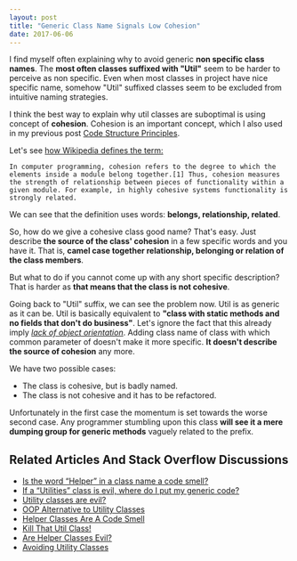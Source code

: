 ```yaml
---
layout: post
title: "Generic Class Name Signals Low Cohesion"
date: 2017-06-06
---
```


I find myself often explaining why to avoid generic **non specific class names**. 
The **most often classes suffixed with "Util"** seem to be harder to perceive as non specific.
Even when most classes in project have nice specific name, somehow "Util" suffixed classes seem to be excluded from intuitive naming strategies.

I think the best way to explain why util classes are suboptimal is using concept of **cohesion**. 
Cohesion is an important concept, which I also used in my previous post [Code Structure Principles](/2017-06-04-Code-Structure-Principles.md).

Let's see [how Wikipedia defines the term:](https://en.wikipedia.org/wiki/Cohesion_(computer_science))
> 
    In computer programming, cohesion refers to the degree to which the elements inside a module belong together.[1] Thus, cohesion measures the strength of relationship between pieces of functionality within a given module. For example, in highly cohesive systems functionality is strongly related. 

We can see that the definition uses words: **belongs, relationship, related**.
 
So, how do we give a cohesive class good name? That's easy. Just describe **the source of the class' cohesion** in a few specific words and you have it. 
That is, **camel case together relationship, belonging or relation of the class members**.
  
But what to do if you cannot come up with any short specific description? That is harder as **that means that the class is not cohesive**.

Going back to "Util" suffix, we can see the problem now. Util is as generic as it can be. 
Util is basically equivalent to **"class with static methods and no fields that don't do business"**. 
Let's ignore the fact that this already imply [*lack of object orientation*](http://www.yegor256.com/2014/05/05/oop-alternative-to-utility-classes.html).
Adding class name of class with which common parameter of doesn't make it more specific. **It doesn't describe the source of cohesion** any more.

We have two possible cases:
- The class is cohesive, but is badly named.
- The class is not cohesive and it has to be refactored.

Unfortunately in the first case the momentum is set towards the worse second case.
Any programmer stumbling upon this class **will see it a mere dumping group for generic methods** vaguely related to the prefix.

## Related Articles And Stack Overflow Discussions

- [Is the word “Helper” in a class name a code smell?](https://stackoverflow.com/questions/2446376/is-the-word-helper-in-a-class-name-a-code-smell#2446499)
- [If a “Utilities” class is evil, where do I put my generic code?](https://stackoverflow.com/questions/3339929/if-a-utilities-class-is-evil-where-do-i-put-my-generic-code)
- [Utility classes are evil?](https://stackoverflow.com/questions/3340032/utility-classes-are-evil)
- [OOP Alternative to Utility Classes](http://www.yegor256.com/2014/05/05/oop-alternative-to-utility-classes.html)
- [Helper Classes Are A Code Smell](https://wayback.archive.org/web/20161205052021/www.robbagby.com/posts/helper-classes-are-a-code-smell/)
- [Kill That Util Class!](http://www.jroller.com/DhavalDalal/entry/kill_that_util_class)
- [Are Helper Classes Evil?](https://blogs.msdn.microsoft.com/nickmalik/2005/09/06/are-helper-classes-evil/)
- [Avoiding Utility Classes](https://github.com/marshallward/marshallward.org/blob/master/content/avoid_util_classes.rst)